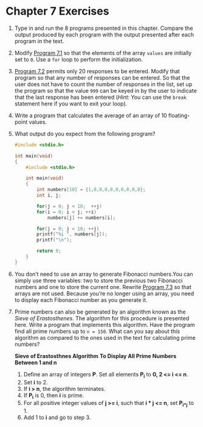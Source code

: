 # Chapter 7 Exercises

1. Type in and run the 8 programs presented in this chapter. Compare the output
produced by each program with the output presented after each program in the 
text.
2. Modify [Program 7.1](Samples/pgm7-1.c) so that the elements of the array 
`values` are initially set to `0`. Use a `for` loop to perform the 
initialization.
3. [Program 7.2](Samples/pgm7-2.c) permits only 20 responses to be entered. 
Modify that program so that any number of responses can be entered. So that the
user does not have to count the number of responses in the list, set up the
program so that the value `999` can be keyed in by the user to indicate that 
the last response has been entered (_Hint:_ You can use the `break` statement
here if you want to exit your loop).
4. Write a program that calculates the average of an array of 10 floating-point
values.
5. What output do you expect from the following program?

	```C
	#include <stdio.h>
	
	int main(void)
	{
		#include <stdio.h>

		int main(void)
		{
		    int numbers[10] = {1,0,0,0,0,0,0,0,0,0};
		    int i, j;

		    for(j = 0; j < 10;  ++j)
			for(i = 0; i < j; ++i)
			    numbers[j] += numbers[i];

		    for(j = 0; j < 10; ++j)
			printf("%i ", numbers[j]);
		    printf("\n");

		    return 0;
		}
	}
	```
6. You don’t need to use an array to generate Fibonacci numbers.You can simply 
use three variables: two to store the previous two Fibonacci numbers and one 
to store the current one. Rewrite [Program 7.3](Samples/pgm7-3.c) so that 
arrays are not used. Because you’re no longer using an array, you need to 
display each Fibonacci number as you generate it.
7. Prime numbers can also be generated by an algorithm known as the 
_Sieve of Erastosthenes_. The algorithm for this procedure is presented here. 
Write a program that implements this algorithm. Have the program find all 
prime numbers up to `n = 150`. What can you say about this algorithm as 
compared to the ones used in the text for calculating prime numbers?

	__Sieve of Erastosthnes Algorithm__
	__To Display All Prime Numbers Between 1 and n__
	1. Define an array of integers __P__. Set all elements __P<sub>i</sub>__ to 
	__0, 2 <= i <= n__.
	2. Set __i__ to 2.
	3. If __i > n__, the algorithm terminates.
	4. If __P<sub>i</sub>__ is 0, then __i__ is prime.
	5. For all positive integer values of __j >= i__, such that __i * j <= n__, set 
	__P<sub>i*j</sub>__ to 1.
	6. Add 1 to __i__ and go to step 3. 


